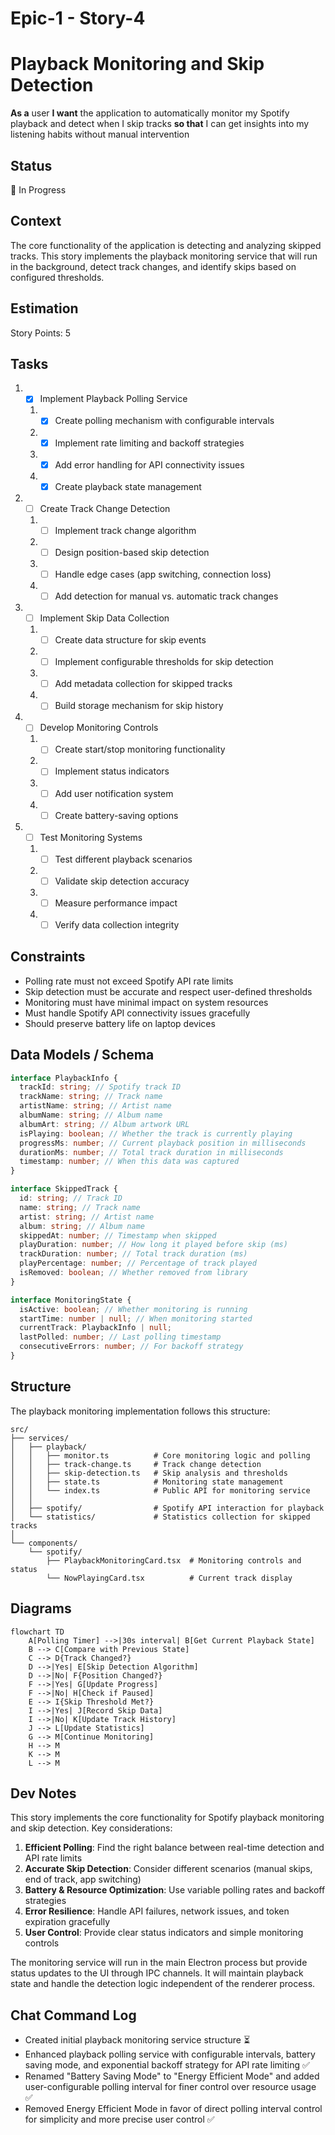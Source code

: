 # Epic-1 - Story-4

# Playback Monitoring and Skip Detection

**As a** user
**I want** the application to automatically monitor my Spotify playback and detect when I skip tracks
**so that** I can get insights into my listening habits without manual intervention

## Status

🔄 In Progress

## Context

The core functionality of the application is detecting and analyzing skipped tracks. This story implements the playback monitoring service that will run in the background, detect track changes, and identify skips based on configured thresholds.

## Estimation

Story Points: 5

## Tasks

1. - [x] Implement Playback Polling Service

   1. - [x] Create polling mechanism with configurable intervals
   2. - [x] Implement rate limiting and backoff strategies
   3. - [x] Add error handling for API connectivity issues
   4. - [x] Create playback state management

2. - [ ] Create Track Change Detection

   1. - [ ] Implement track change algorithm
   2. - [ ] Design position-based skip detection
   3. - [ ] Handle edge cases (app switching, connection loss)
   4. - [ ] Add detection for manual vs. automatic track changes

3. - [ ] Implement Skip Data Collection

   1. - [ ] Create data structure for skip events
   2. - [ ] Implement configurable thresholds for skip detection
   3. - [ ] Add metadata collection for skipped tracks
   4. - [ ] Build storage mechanism for skip history

4. - [ ] Develop Monitoring Controls

   1. - [ ] Create start/stop monitoring functionality
   2. - [ ] Implement status indicators
   3. - [ ] Add user notification system
   4. - [ ] Create battery-saving options

5. - [ ] Test Monitoring Systems
   1. - [ ] Test different playback scenarios
   2. - [ ] Validate skip detection accuracy
   3. - [ ] Measure performance impact
   4. - [ ] Verify data collection integrity

## Constraints

- Polling rate must not exceed Spotify API rate limits
- Skip detection must be accurate and respect user-defined thresholds
- Monitoring must have minimal impact on system resources
- Must handle Spotify API connectivity issues gracefully
- Should preserve battery life on laptop devices

## Data Models / Schema

```typescript
interface PlaybackInfo {
  trackId: string; // Spotify track ID
  trackName: string; // Track name
  artistName: string; // Artist name
  albumName: string; // Album name
  albumArt: string; // Album artwork URL
  isPlaying: boolean; // Whether the track is currently playing
  progressMs: number; // Current playback position in milliseconds
  durationMs: number; // Total track duration in milliseconds
  timestamp: number; // When this data was captured
}

interface SkippedTrack {
  id: string; // Track ID
  name: string; // Track name
  artist: string; // Artist name
  album: string; // Album name
  skippedAt: number; // Timestamp when skipped
  playDuration: number; // How long it played before skip (ms)
  trackDuration: number; // Total track duration (ms)
  playPercentage: number; // Percentage of track played
  isRemoved: boolean; // Whether removed from library
}

interface MonitoringState {
  isActive: boolean; // Whether monitoring is running
  startTime: number | null; // When monitoring started
  currentTrack: PlaybackInfo | null;
  lastPolled: number; // Last polling timestamp
  consecutiveErrors: number; // For backoff strategy
}
```

## Structure

The playback monitoring implementation follows this structure:

```text
src/
├── services/
│   ├── playback/
│   │   ├── monitor.ts          # Core monitoring logic and polling
│   │   ├── track-change.ts     # Track change detection
│   │   ├── skip-detection.ts   # Skip analysis and thresholds
│   │   ├── state.ts            # Monitoring state management
│   │   └── index.ts            # Public API for monitoring service
│   │
│   ├── spotify/                # Spotify API interaction for playback
│   └── statistics/             # Statistics collection for skipped tracks
│
└── components/
    └── spotify/
        ├── PlaybackMonitoringCard.tsx  # Monitoring controls and status
        └── NowPlayingCard.tsx          # Current track display
```

## Diagrams

```mermaid
flowchart TD
    A[Polling Timer] -->|30s interval| B[Get Current Playback State]
    B --> C[Compare with Previous State]
    C --> D{Track Changed?}
    D -->|Yes| E[Skip Detection Algorithm]
    D -->|No| F{Position Changed?}
    F -->|Yes| G[Update Progress]
    F -->|No| H[Check if Paused]
    E --> I{Skip Threshold Met?}
    I -->|Yes| J[Record Skip Data]
    I -->|No| K[Update Track History]
    J --> L[Update Statistics]
    G --> M[Continue Monitoring]
    H --> M
    K --> M
    L --> M
```

## Dev Notes

This story implements the core functionality for Spotify playback monitoring and skip detection. Key considerations:

1. **Efficient Polling**: Find the right balance between real-time detection and API rate limits
2. **Accurate Skip Detection**: Consider different scenarios (manual skips, end of track, app switching)
3. **Battery & Resource Optimization**: Use variable polling rates and backoff strategies
4. **Error Resilience**: Handle API failures, network issues, and token expiration gracefully
5. **User Control**: Provide clear status indicators and simple monitoring controls

The monitoring service will run in the main Electron process but provide status updates to the UI through IPC channels. It will maintain playback state and handle the detection logic independent of the renderer process.

## Chat Command Log

- Created initial playback monitoring service structure ⏳
- Enhanced playback polling service with configurable intervals, battery saving mode, and exponential backoff strategy for API rate limiting ✅
- Renamed "Battery Saving Mode" to "Energy Efficient Mode" and added user-configurable polling interval for finer control over resource usage ✅
- Removed Energy Efficient Mode in favor of direct polling interval control for simplicity and more precise user control ✅
